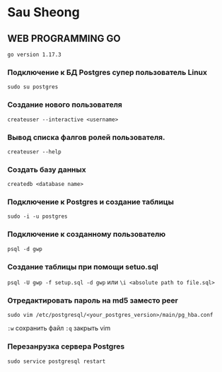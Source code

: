 # Sau Sheong

## WEB PROGRAMMING GO

`go version 1.17.3`

### Подключение к БД Postgres супер пользователь Linux

`sudo su postgres`

### Создание нового пользователя

`createuser --interactive <username>`

### Вывод списка фалгов ролей пользователя.

`createuser --help`

### Создать базу данных

`createdb <database name>`

### Подключение к Postgres и создание таблицы

`sudo -i -u postgres`

### Подключение к созданному пользователю

`psql -d gwp`

### Создание таблицы при помощи setuo.sql

`psql -U gwp -f setup.sql -d gwp`
или `\i <absolute path to file.sql>`

### Отредактировать пароль на md5 заместо peer

`sudo vim /etc/postgresql/<your_postgres_version>/main/pg_hba.conf`

`:w` сохранить файл `:q` закрыть vim

### Перезанрузка сервера Postgres

`sudo service postgresql restart`
